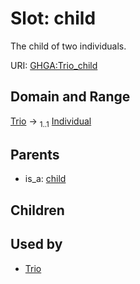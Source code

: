 
# Slot: child


The child of two individuals.

URI: [GHGA:Trio_child](https://w3id.org/GHGA/Trio_child)


## Domain and Range

[Trio](Trio.md) &#8594;  <sub>1..1</sub> [Individual](Individual.md)

## Parents

 *  is_a: [child](child.md)

## Children


## Used by

 * [Trio](Trio.md)
